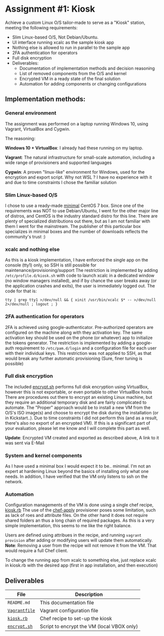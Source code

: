 ﻿# Assignment #1: Kiosk

Achieve a custom Linux O/S tailor-made to serve as a "Kiosk" station, meeting the following requirements:

 - Slim Linux-based O/S, Not Debian/Ubuntu.
 - UI interface running xcalc as the sample kiosk app
 - Nothing else is allowed to run in parallel to the sample app
 - 2FA authentication for operators
 - Full disk encryption
 - Deliverables:
	 - Documentation of implementation methods and decision reasoning
	 - List of removed components from the O/S and kernel
	 - Encrypted VM in a ready state of the final solution
	 - Automation for adding components or changing configurations
	 
## Implementation methods:
### General environment
The assignment was performed on a laptop running Windows 10, using Vagrant, VirtualBox and Cygwin.

The reasoning:

**Windows 10 + VirtualBox**: I already had these running on my laptop.

**Vagrant**: The natural infrastructure for small-scale automation, including a wide range of provisioners and supported languages

**Cygwin**: A proven "linux-like" environment for Windows, used for the encryption and export script. Why not WSL ?  I have no experience with it and due to time constraints I chose the familiar solution

### Slim Linux-based O/S
I chose to use a ready-made [minimal](https://app.vagrantup.com/minimal) CentOS 7 box.
Since one of the requirements was NOT to use Debian/Ubuntu, I went for the other major line of distros, and CentOS is the industry standard distro for this line. There are plenty of specialized distributions out there, but as I am not familiar with them I went for the mainstream. 
The publisher of this particular box specializes in minimal boxes and the number of downloads reflects the community's trust :)

### xcalc and nothing else
As this is a kiosk implementation, I have enforced the single app on the console (tty1) only, so SSH is still possible for maintenance/provisioning/support
The restriction is implemented by adding `/etc/profile.d/kiosk.sh` with code to launch xcalc in a dedicated window (no window managers installed), and if by chance the user breaks away (or the application crashes and exits), the user is immediately logged out. The code for that is:

    tty | grep tty1 >/dev/null && { xinit /usr/bin/xcalc $* -- >/dev/null 2>/dev/null ; logout ; }

### 2FA authentication for operators
2FA is achieved using google-authenticator. Pre-authorized operators are configured on the machine along with they activation key. The same activation key should be used on the phone (or whatever) app to initialize the tokens generator.
The restriction is implemented by adding a  google-auth requirement to `/etc/pam.d/login` and a configuration file for each user with their individual keys.
This restriction was not applied to SSH, as that would break any further automatic provisioning (Sure, finer tuning is possible)

### Full disk encryption
The included [encrypt.sh](encrypt.sh) performs full disk encryption using VirtualBox, however this is not exportable, or even portable to other VirtualBox hosts
There are procedures out there to encrypt an existing Linux machine, but they require an additional temporary disk and are fairly complicated to automate.
The "Proper" approach would be to install a new VM from the O/S's ISO image(s) and choose to encrypt the disk during the installation (or in Kickstart..). Due to time constraints I did not perform this (and as a result, there's also no export of an encrypted VM). If this is a significant part of your evaluation, please let me know and I will complete this part as well.

**Update**: Encrypted VM created and exported as described above, A link to it was sent via E-Mail

### System and kernel components
As I have used a minimal box I would expect it to be.. minimal. I'm not an expert at hardening Linux beyond the basics of installing only what one needs. In addition, I have verified that the VM only listens to ssh on the network.

### Automation
Configuration managements of the VM is done using a single chef recipe, [kiosk.rb](kiosk.rb)
The use of the [chef-apply](https://www.vagrantup.com/docs/provisioning/chef_apply.html) provisioner poses some limitation, such as lack of roes and attribute files. On the other hand it does not require shared folders an thus a long chain of required packages. As this is a very simple implementation, this seems to me like the right balance.

Users are defined using attribues in the recipe, and running `vagrant provision` after adding or modifying users will update them automatically.  
**Note**: Removing a user from the recipe will not remove it from the VM. That would require a full Chef client.

To change the running app from xcalc to something else, just replace xcalc in kiosk.rb with the desired app (first in app installation, and then execution)


## Deliverables

|File            |Description                               |
|----------------|------------------------------------------|
|`README.md`     |This documentation file                   |
|[`Vagrantfile`](Vagrantfile)   |Vagrant configuration file                |
|[`kiosk.rb`](kiosk.rb)      |Chef recipe to set-up the kiosk           |
|[`encrypt.sh`](encrypt.sh)    |Script to encrypt the VM (local VBOX only)|


